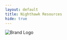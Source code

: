 ```yaml
---
layout: default
title: Nighthawk Resources
hide: true
---
```


<body class="light">
    <div class="index">
        <div class="split-container">
            <div class="left-side">
                <div id="brand-logo">
                    <img src="{{site.baseurl}}/images/icons/dnhs_logo.png" id="brand-logo-img" alt="Brand Logo">
                </div>
            </div>
            <div class="right-side"></div>
        </div>
    </div>
</body>
<script>
      function themeChange() {
            const DarkMode = JSON.parse(localStorage.getItem('DarkMode')) || false;
            const newDarkMode = !DarkMode;
            if (DarkMode) {
                document.body.classList.add('dark');
                document.body.classList.remove('light');
            } else {
                document.body.classList.add('light');
                document.body.classList.remove('dark');
            }
            localStorage.setItem('DarkMode', JSON.stringify(newDarkMode));
  }
</script>